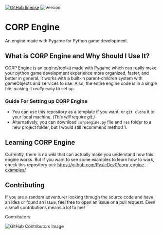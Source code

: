 [![GitHub license](https://img.shields.io/github/license/PyxleDev0/corp-engine)](https://github.com/PyxleDev0/corp-engine/blob/master/LICENSE)
![Version](https://img.shields.io/badge/Version-v0.6.0-informational)

# CORP Engine
An engine made with Pygame for Python game development.

## What is CORP Engine and Why Should I Use It?
CORP Engine is an engine/toolkit made with Pygame which can really make your python game development experience more organized, faster, and better in general. It works with a built-in parent-children system with gameObjects and services to use. Also, the entire engine code is in a single file, making it _really_ easy to set up.

### Guide For Setting up CORP Engine
* You can use this repository as a template if you want, or  `git clone` it to your local machine. _(This will require git.)_
* Alternatively, you can download `corpengine.py` file and `res` folder to a new project folder, but I would still recommend method 1.


## Learning CORP Engine
Currently, there is no wiki that can  actually make you understand how this engine works. But if you want to see some examples to learn how to work, check this repository out:
https://github.com/PyxleDev0/corp-engine-examples/

## Contributing
If you are a random adventurer looking through the source code and have an idea or found an issue, feel free to open an issue or a pull request. Even a small contributions means a lot to me!

Contributors:

![GitHub Contributors Image](https://contrib.rocks/image?repo=PyxleDev0/corp-engine)

